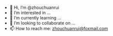 - 👋 Hi, I’m @zhouchuanrui
- 👀 I’m interested in ...
- 🌱 I’m currently learning ...
- 💞️ I’m looking to collaborate on ...
- 📫 How to reach me: zhouchuanrui@foxmail.com

<!---
zhouchuanrui/zhouchuanrui is a ✨ special ✨ repository because its `README.md` (this file) appears on your GitHub profile.
You can click the Preview link to take a look at your changes.
--->
